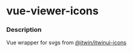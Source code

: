 # vue-viewer-icons

### Description

Vue wrapper for svgs from [@itwin/itwinui-icons](https://www.npmjs.com/package/@itwin/itwinui-icons)
